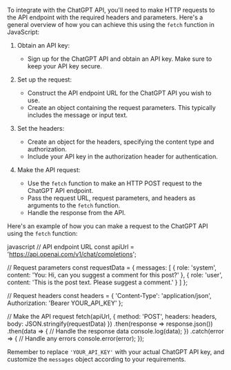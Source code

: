 To integrate with the ChatGPT API, you'll need to make HTTP requests to the API endpoint with the required headers and parameters. Here's a general overview of how you can achieve this using the `fetch` function in JavaScript:

1. Obtain an API key:
   - Sign up for the ChatGPT API and obtain an API key. Make sure to keep your API key secure.

2. Set up the request:
   - Construct the API endpoint URL for the ChatGPT API you wish to use.
   - Create an object containing the request parameters. This typically includes the message or input text.

3. Set the headers:
   - Create an object for the headers, specifying the content type and authorization.
   - Include your API key in the authorization header for authentication.

4. Make the API request:
   - Use the `fetch` function to make an HTTP POST request to the ChatGPT API endpoint.
   - Pass the request URL, request parameters, and headers as arguments to the `fetch` function.
   - Handle the response from the API.

Here's an example of how you can make a request to the ChatGPT API using the `fetch` function:

javascript
// API endpoint URL
const apiUrl = 'https://api.openai.com/v1/chat/completions';

// Request parameters
const requestData = {
  messages: [
    { role: 'system', content: 'You: Hi, can you suggest a comment for this post?' },
    { role: 'user', content: 'This is the post text. Please suggest a comment.' }
  ]
};

// Request headers
const headers = {
  'Content-Type': 'application/json',
  Authorization: 'Bearer YOUR_API_KEY'
};

// Make the API request
fetch(apiUrl, {
  method: 'POST',
  headers: headers,
  body: JSON.stringify(requestData)
})
  .then(response => response.json())
  .then(data => {
    // Handle the response data
    console.log(data);
  })
  .catch(error => {
    // Handle any errors
    console.error(error);
  });


Remember to replace `'YOUR_API_KEY'` with your actual ChatGPT API key, and customize the `messages` object according to your requirements.

